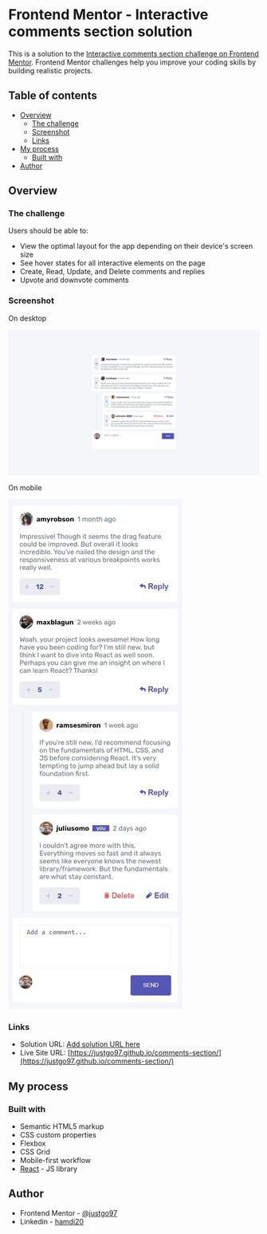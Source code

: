 # Frontend Mentor - Interactive comments section solution

This is a solution to the [Interactive comments section challenge on Frontend Mentor](https://www.frontendmentor.io/challenges/interactive-comments-section-iG1RugEG9). Frontend Mentor challenges help you improve your coding skills by building realistic projects.

## Table of contents

- [Overview](#overview)
  - [The challenge](#the-challenge)
  - [Screenshot](#screenshot)
  - [Links](#links)
- [My process](#my-process)
  - [Built with](#built-with)
- [Author](#author)

## Overview

### The challenge

Users should be able to:

- View the optimal layout for the app depending on their device's screen size
- See hover states for all interactive elements on the page
- Create, Read, Update, and Delete comments and replies
- Upvote and downvote comments

### Screenshot

On desktop

![](./screenshots/desktop.jpeg)

On mobile

![](./screenshots/mobile.jpeg)

### Links

- Solution URL: [Add solution URL here](https://your-solution-url.com)
- Live Site URL: [https://justgo97.github.io/comments-section/](https://justgo97.github.io/comments-section/)

## My process

### Built with

- Semantic HTML5 markup
- CSS custom properties
- Flexbox
- CSS Grid
- Mobile-first workflow
- [React](https://reactjs.org/) - JS library

## Author

- Frontend Mentor - [@justgo97](https://www.frontendmentor.io/profile/justgo97)
- Linkedin - [hamdi20](https://www.linkedin.com/in/hamdi20/)
